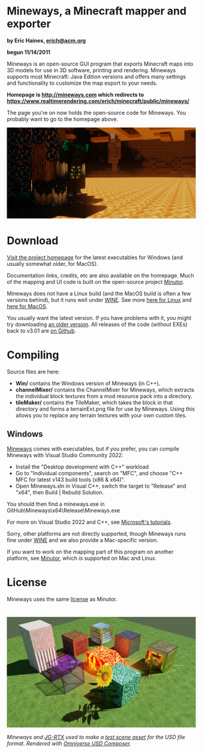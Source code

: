 # Mineways, a Minecraft mapper and exporter
**by Eric Haines, erich@acm.org**

**begun 11/14/2011**

Mineways is an open-source GUI program that exports Minecraft maps into 3D models for use in 3D software, printing and rendering. Mineways supports most Minecraft: Java Edition versions and offers many settings and functionality to customize the map export to your needs.

**Homepage is http://mineways.com which redirects to https://www.realtimerendering.com/erich/minecraft/public/mineways/**

The page you're on now holds the open-source code for Mineways. You probably want to go to the homepage above.

![Simple example export rendered by spacebanana420](banner.jpg "Simple example export by spacebanana420")

# Download

[Visit the project homepage](https://www.realtimerendering.com/erich/minecraft/public/mineways/) for the latest executables for Windows (and usually somewhat older, for MacOS).

Documentation links, credits, etc are also available on the homepage.
Much of the mapping and UI code is built on the open-source project [Minutor](http://seancode.com/minutor/).

Mineways does not have a Linux build (and the MacOS build is often a few versions behind), but it runs well under [WINE](http://www.winehq.org/). See more [here for Linux](https://www.realtimerendering.com/erich/minecraft/public/mineways/downloads.html#linuxPlatformHelp) and [here for MacOS](https://www.realtimerendering.com/erich/minecraft/public/mineways/downloads.html#mac).

You usually want the latest version. If you have problems with it, you might try downloading [an older version](https://www.realtimerendering.com/erich/minecraft/public/mineways/mineways.html#versions). All releases of the code (without EXEs) back to v3.01 are [on Github](https://github.com/erich666/Mineways/releases).

# Compiling

Source files are here:

* **Win/** contains the Windows version of Mineways (in C++).
* **channelMixer/** contains the ChannelMixer for Mineways, which extracts the individual block textures from a mod resource pack into a directory.
* **tileMaker/** contains the TileMaker, which takes the block in that directory and forms a terrainExt.png file for use by Mineways. Using this allows you to replace any terrain textures with your own custom tiles.

## Windows
[Mineways](https://www.realtimerendering.com/erich/minecraft/public/mineways/) comes with executables, but if you prefer, you can compile Mineways with Visual Studio Community 2022:
- Install the "Desktop development with C++" workload
- Go to "Individual components", search on "MFC", and choose "C++ MFC for latest v143 build tools (x86 & x64)".
- Open Mineways.sln in Visual C++, switch the target to "Release" and "x64", then Build | Rebuild Solution.

You should then find a mineways.exe in GitHub\Mineways\x64\Release\Mineways.exe

For more on Visual Studio 2022 and C++, see [Microsoft's tutorials](https://learn.microsoft.com/en-us/cpp/get-started/?view=msvc-170).

Sorry, other platforms are not directly supported, though Mineways runs fine under [WINE](http://www.winehq.org/) and we also provide a Mac-specific version.

If you want to work on the mapping part of this program on another platform, see [Minutor](http://seancode.com/minutor/), which *is* supported on Mac and Linux.

# License

Mineways uses the same [license](license.txt) as Minutor.

#

![McUsd: JG-RTX textures, rendered in Omniverse USD Composer](ov_accurate.jpg "McUsd: JG-RTX textures, rendered with Omniverse USD Composer")

_Mineways and [JG-RTX](https://github.com/jasonjgardner/jg-rtx) used to make a [test scene asset](https://github.com/usd-wg/assets) for the USD file format. Rendered with [Omniverse USD Composer](https://www.nvidia.com/en-us/omniverse/apps/create/)._
